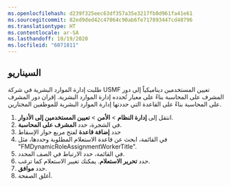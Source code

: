 ```yaml
---
ms.openlocfilehash: d239f325eec63df357a35e3217fb0d961fa41e61
ms.sourcegitcommit: 82ed9ded42c47064c90ab6fe717893447cd48796
ms.translationtype: HT
ms.contentlocale: ar-SA
ms.lasthandoff: 10/19/2020
ms.locfileid: "6071811"
---
```

## <a name="scenario"></a>السيناريو
طلبت إدارة الموارد البشرية في شركة USMF تعيين المستخدمين ديناميكياً إلى دور المشرف على المحاسبة بناءً على معيار تُحدده إدارة الموارد البشرية. إقران دور المشرف على المحاسبة بناءً على القاعدة التي حددتها إدارة الموارد البشرية للموظفين المختارين.

1. انتقل إلى **إدارة النظام** > **الأمن** > **تعيين المستخدمين إلى الأدوار**.
1. في الشجرة، حدد **المشرف على المحاسبة**.
1. حدد **إضافة قاعدة** لفتح مربع حوار الإسقاط
1. في القائمة، ابحث عن قاعدة الاستعلام المطلوبة وحددها، مثل "FMDynamicRoleAssignmentWorkerTitle". 
1. في القائمة، حدد الارتباط في الصف المحدد.
1. حدد **تحرير الاستعلام**. يمكنك تغيير الاستعلام كما ترغب.
1. حدد **موافق**.
1. أغلق الصفحة.



